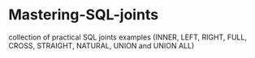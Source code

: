 # Mastering-SQL-joints
collection of practical SQL joints examples (INNER, LEFT, RIGHT, FULL, CROSS, STRAIGHT,  NATURAL, UNION and UNION ALL)
